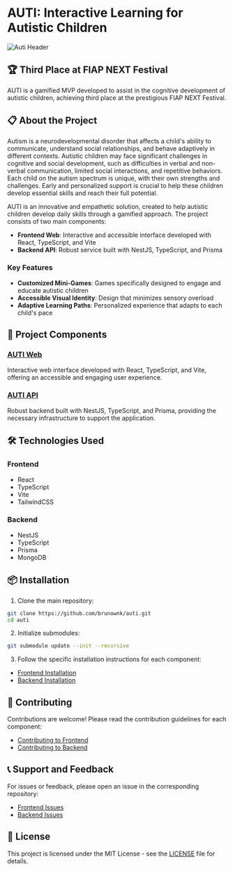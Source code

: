 # AUTI: Interactive Learning for Autistic Children

![Auti Header](https://i.ibb.co/ykBzyDs/header.jpg)

## 🏆 Third Place at FIAP NEXT Festival

AUTI is a gamified MVP developed to assist in the cognitive development of autistic children, achieving third place at the prestigious FIAP NEXT Festival.

## 📋 About the Project

Autism is a neurodevelopmental disorder that affects a child's ability to communicate, understand social relationships, and behave adaptively in different contexts. Autistic children may face significant challenges in cognitive and social development, such as difficulties in verbal and non-verbal communication, limited social interactions, and repetitive behaviors. Each child on the autism spectrum is unique, with their own strengths and challenges. Early and personalized support is crucial to help these children develop essential skills and reach their full potential.

AUTI is an innovative and empathetic solution, created to help autistic children develop daily skills through a gamified approach. The project consists of two main components:

- **Frontend Web**: Interactive and accessible interface developed with React, TypeScript, and Vite
- **Backend API**: Robust service built with NestJS, TypeScript, and Prisma

### Key Features

- **Customized Mini-Games**: Games specifically designed to engage and educate autistic children
- **Accessible Visual Identity**: Design that minimizes sensory overload
- **Adaptive Learning Paths**: Personalized experience that adapts to each child's pace

## 🚀 Project Components

### [AUTI Web](https://github.com/brunownk/auti-web)
Interactive web interface developed with React, TypeScript, and Vite, offering an accessible and engaging user experience.

### [AUTI API](https://github.com/brunownk/auti-api)
Robust backend built with NestJS, TypeScript, and Prisma, providing the necessary infrastructure to support the application.

## 🛠️ Technologies Used

### Frontend
- React
- TypeScript
- Vite
- TailwindCSS

### Backend
- NestJS
- TypeScript
- Prisma
- MongoDB

## 📦 Installation

1. Clone the main repository:
```bash
git clone https://github.com/brunownk/auti.git
cd auti
```

2. Initialize submodules:
```bash
git submodule update --init --recursive
```

3. Follow the specific installation instructions for each component:
- [Frontend Installation](https://github.com/brunownk/auti-web#installation)
- [Backend Installation](https://github.com/brunownk/auti-api#installation)

## 🤝 Contributing

Contributions are welcome! Please read the contribution guidelines for each component:
- [Contributing to Frontend](https://github.com/brunownk/auti-web#contributing)
- [Contributing to Backend](https://github.com/brunownk/auti-api#contributing)

## 📞 Support and Feedback

For issues or feedback, please open an issue in the corresponding repository:
- [Frontend Issues](https://github.com/brunownk/auti-web/issues)
- [Backend Issues](https://github.com/brunownk/auti-api/issues)

## 📄 License

This project is licensed under the MIT License - see the [LICENSE](LICENSE) file for details. 